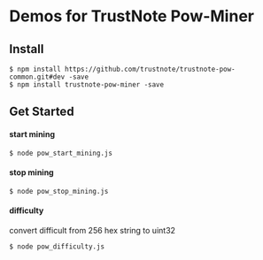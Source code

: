 # Demos for TrustNote Pow-Miner

## Install
```
$ npm install https://github.com/trustnote/trustnote-pow-common.git#dev -save
$ npm install trustnote-pow-miner -save
```


## Get Started

#### start mining
```
$ node pow_start_mining.js
```


#### stop mining
```
$ node pow_stop_mining.js
```



#### difficulty
convert difficult from 256 hex string to uint32
```
$ node pow_difficulty.js
```
